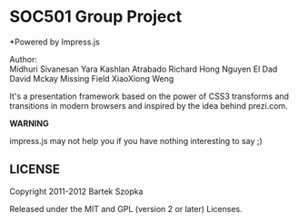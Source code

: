 SOC501 Group Project
============
*Powered by Impress.js

Author:             
        Midhuri Sivanesan
        Yara Kashlan
        Atrabado
        Richard Hong Nguyen
        El Dad
        David Mckay
        Missing Field
        XiaoXiong Weng

It's a presentation framework based on the power of CSS3 transforms and 
transitions in modern browsers and inspired by the idea behind prezi.com.

**WARNING**

impress.js may not help you if you have nothing interesting to say ;)


LICENSE
---------

Copyright 2011-2012 Bartek Szopka

Released under the MIT and GPL (version 2 or later) Licenses.


